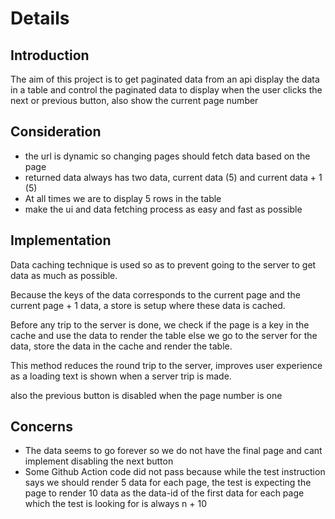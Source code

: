 # Details

## Introduction

The aim of this project is to get paginated data from an api display the data in a table and control the paginated data to display when the user clicks the next or previous button, also show the current page number

## Consideration

- the url is dynamic so changing pages should fetch data based on the page
- returned data always has two data, current data (5) and current data + 1 (5)
- At all times we are to display 5 rows in the table
- make the ui and data fetching process as easy and fast as possible

## Implementation

Data caching technique is used so as to prevent going to the server to get data as much as possible.

Because the keys of the data corresponds to the current page and the current page + 1 data, a store is setup where these data is cached.

Before any trip to the server is done, we check if the page is a key in the cache and use the data to render  the table else we go to the server for the data, store the data in the cache and render the table.

This method reduces the round trip to the server, improves user experience as a loading text is shown when a server trip is made.

also the previous button is disabled when the page number is one

## Concerns

- The data seems to go forever so we do not have the final page and cant implement disabling the next button
- Some Github Action code did not pass because while the test instruction says we should render 5 data for each page, the test is expecting the page to render 10 data as the data-id of the first data for each page which the test is looking for is always n + 10
